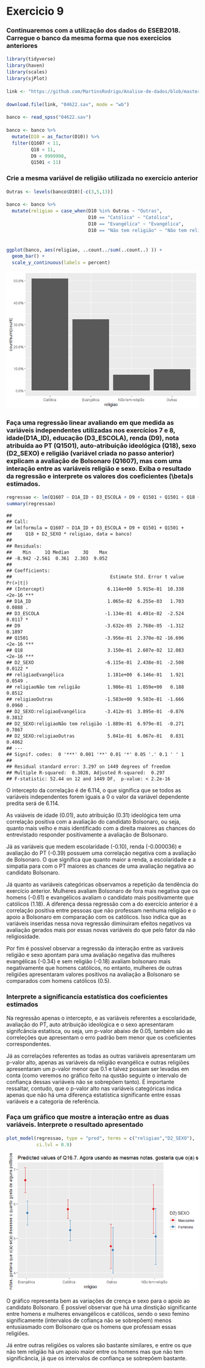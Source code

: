 Exercicio 9
================

### Continuaremos com a utilização dos dados do ESEB2018. Carregue o banco da mesma forma que nos exercicios anteriores

``` r
library(tidyverse)
library(haven)
library(scales)
library(sjPlot)

link <- "https://github.com/MartinsRodrigo/Analise-de-dados/blob/master/04622.sav?raw=true"

download.file(link, "04622.sav", mode = "wb")

banco <- read_spss("04622.sav") 

banco <- banco %>%
  mutate(D10 = as_factor(D10)) %>%
  filter(Q1607 < 11, 
         Q18 < 11,
         D9 < 9999998,
         Q1501 < 11)
```

### Crie a mesma variável de religião utilizada no exercício anterior

``` r
Outras <- levels(banco$D10)[-c(3,5,13)]

banco <- banco %>%
  mutate(religiao = case_when(D10 %in% Outras ~ "Outras",
                              D10 == "Católica" ~ "Católica",
                              D10 == "Evangélica" ~ "Evangélica",
                              D10 == "Não tem religião" ~ "Não tem religião"))


ggplot(banco, aes(religiao, ..count../sum(..count..) )) +
  geom_bar() +
  scale_y_continuous(labels = percent)
```

![](exercicio_9_files/figure-gfm/unnamed-chunk-2-1.png)<!-- -->

### Faça uma regressão linear avaliando em que medida as variáveis independentes utilizadas nos exercícios 7 e 8, idade(D1A\_ID), educação (D3\_ESCOLA), renda (D9), nota atribuída ao PT (Q1501), auto-atribuição ideológica (Q18), sexo (D2\_SEXO) e religião (variável criada no passo anterior) explicam a avaliação de Bolsonaro (Q1607), mas com uma interação entre as variáveis religião e sexo. Exiba o resultado da regressão e interprete os valores dos coeficientes \(\beta\)s estimados.

``` r
regressao <- lm(Q1607 ~ D1A_ID + D3_ESCOLA + D9 + Q1501 + Q1501 + Q18 + D2_SEXO*religiao, data = banco)
summary(regressao)
```

    ## 
    ## Call:
    ## lm(formula = Q1607 ~ D1A_ID + D3_ESCOLA + D9 + Q1501 + Q1501 + 
    ##     Q18 + D2_SEXO * religiao, data = banco)
    ## 
    ## Residuals:
    ##    Min     1Q Median     3Q    Max 
    ## -8.942 -2.561  0.361  2.303  9.052 
    ## 
    ## Coefficients:
    ##                                    Estimate Std. Error t value Pr(>|t|)    
    ## (Intercept)                       6.114e+00  5.915e-01  10.338   <2e-16 ***
    ## D1A_ID                            1.065e-02  6.255e-03   1.703   0.0888 .  
    ## D3_ESCOLA                        -1.134e-01  4.491e-02  -2.524   0.0117 *  
    ## D9                               -3.632e-05  2.768e-05  -1.312   0.1897    
    ## Q1501                            -3.956e-01  2.370e-02 -16.696   <2e-16 ***
    ## Q18                               3.150e-01  2.607e-02  12.083   <2e-16 ***
    ## D2_SEXO                          -6.115e-01  2.438e-01  -2.508   0.0122 *  
    ## religiaoEvangélica                1.181e+00  6.146e-01   1.921   0.0549 .  
    ## religiaoNão tem religião          1.986e-01  1.059e+00   0.188   0.8512    
    ## religiaoOutras                   -1.583e+00  9.503e-01  -1.666   0.0960 .  
    ## D2_SEXO:religiaoEvangélica       -3.412e-01  3.895e-01  -0.876   0.3812    
    ## D2_SEXO:religiaoNão tem religião -1.889e-01  6.979e-01  -0.271   0.7867    
    ## D2_SEXO:religiaoOutras            5.041e-01  6.067e-01   0.831   0.4062    
    ## ---
    ## Signif. codes:  0 '***' 0.001 '**' 0.01 '*' 0.05 '.' 0.1 ' ' 1
    ## 
    ## Residual standard error: 3.297 on 1449 degrees of freedom
    ## Multiple R-squared:  0.3028, Adjusted R-squared:  0.297 
    ## F-statistic: 52.44 on 12 and 1449 DF,  p-value: < 2.2e-16

O intercepto da correlação é de 6.114, o que significa que se todos as
variáveis independentes forem iguais a 0 o valor da variável dependente
predita será de 6.114.

As vaiáveis de idade (0.01), auto atribuição (0.31) ideológica tem uma
correlação positiva com a avaliação do candidato Bolsonaro, ou seja,
quanto mais velho e mais identificado com a direita maiores as chances
do entrevistado responder positivamente a avaliação de Bolsonaro.

Já as variáveis que medem escolaridade (-0.10), renda (-0.000036) e
avaliação do PT (-0.39) possuem uma correlação negativa com a avaliação
de Bolsonaro. O que significa que quanto maior a renda, a escolaridade e
a simpatia para com o PT maiores as chances de uma avaliação negativa ao
candidato Bolsonaro.

Já quanto as variáveis categóricas observamos a repetição da tendência
do exercício anterior. Mulheres avaliam Bolsonaro de fora mais negativa
que os homens (-0.61) e evangélicos avaliam o candidato mais
positivamente que católicos (1.18). A diferença dessa regressão com a do
exercício anterior é a correlação positiva entre pessoas que não
professam nenhuma religião e o apoio a Bolsonaro em comparação com os
católicos. Isso indica que as variáveis inseridas nessa nova regressão
diminuiram efeitos negativos va avaliação gerados mais por essas novas
variáveis do que pelo fator da não religiosidade.

Por fim é possível observar a regressão da interação entre as varáveis
religião e sexo apontam para uma avaliação negativa das mulheres
evangélicas (-0.34) e sem religião (-0.18) avaliam bolsonaro mais
negativamente que homens católicos, no entanto, mulheres de outras
religiões apresentaram valores positivos na avaliação a Bolsonaro se
comparados com homens católicos (0.5).

### Interprete a significancia estatística dos coeficientes estimados

Na regressão apenas o intercepto, e as variáveis referentes a
escolaridade, avaliação do PT, auto atribuição ideológica e o sexo
apresentaram signifcância estatísca, ou seja, um p-valor abaixo de 0.05,
também são as correleções que apresentam o erro padrão bem menor que os
coeficientes correspondentes.

Já as correlações referentes as todas as outras variáveis apresentaram
um p-valor alto, apenas as variáveis da religião evangélica e outras
religiões apresentaram um p-valor menor que 0.1 e talvez possam ser
levadas em conta (como veremos no gráfico feito na qustão seguinte o
intervalo de confiança dessas variáveis não se sobrepõem tanto). É
importante ressaltar, contudo, que o p-valor alto nas variáveis
categóricas indica apenas que não há uma diferença estatística
significante entre essas variáveis e a categoria de referência.

### Faça um gráfico que mostre a interação entre as duas variáveis. Interprete o resultado apresentado

``` r
plot_model(regressao, type = "pred", terms = c("religiao","D2_SEXO"),
           ci.lvl = 0.9)
```

![](exercicio_9_files/figure-gfm/unnamed-chunk-4-1.png)<!-- -->

O gráfico representa bem as variações de crença e sexo para o apoio ao
candidato Bolsonaro. É possível observar que há uma dinstição
significante entre homens e mulheres envangélicos e católicos, sendo o
sexo femino significamente (intervalos de cofiança não se sobrepõem)
menos entusiasmado com Bolsonaro que os homens que professam essas
religiões.

Já entre outras religiões os valores são bastante similares, e entre os
que não tem religião há um apoio maior entre os homens mas que não tem
significância, já que os intervalos de confiança se sobrepõem bastante.
